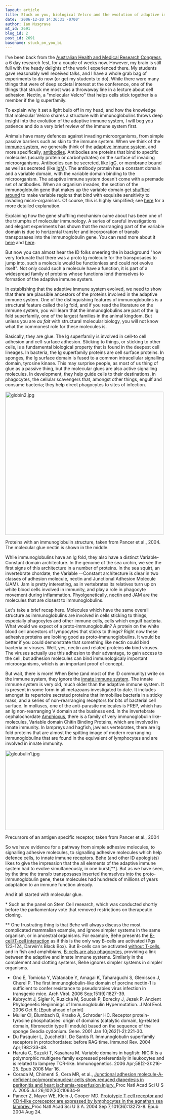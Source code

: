 ```yaml
---
layout: article
title: Stuck on you, biological Velcro and the evolution of adaptive immunity
date: '2006-12-20 14:36:31 -0700'
author: Ian Musgrave
mt_id: 2691
blog_id: 2
post_id: 2691
basename: stuck_on_you_bi
---
```

I've been back from the [Australian Health and Medical Research Congress](http://www.ahmrcongress.org.au/), a 6 day research fest, for a couple of weeks now. However, my brain is still full with the heady delights of the work I experienced there. My students gave reasonably well received talks, and I have a whole grab bag of experiments to do now (or get my students to do). While there were many things that were of deep societal interest at the conference, one of the things that struck me most was a throwaway line in a lecture about cell adhesion. Nectin, a "molecular Velcro" that helps cells stick together is a member if the Ig superfamily.

To explain why it set a light bulb off in my head, and how the knowledge that molecular Velcro shares a structure with immunoglobulins throws deep insight into the evolution of the adaptive immune system, I will beg you patience and do a very brief review of the immune system first. 

Animals have many defences against invading microorganisms, from simple passive barriers such as skin to the immune system. When we think of the [ immune system](http://en.wikipedia.org/wiki/Immune_system), we generally think of the [ adaptive immune system](http://en.wikipedia.org/wiki/Adaptive_immune_system), and more specifically, [ antibodies](http://en.wikipedia.org/wiki/Immunoglobulins). Antibodies are proteins that bind to specific molecules (usually protein or carbohydrates) on the surface of invading microorganisms. Antibodies can be secreted, like [ IgG](http://en.wikipedia.org/wiki/IgG), or membrane bound as well as secreted (like [ IgM](http://en.wikipedia.org/wiki/IgM)). The antibody protein has a constant domain and a variable domain, with the variable domain binding to the microorganism. The adaptive immune system doesn't come with a premade set of antibodies. When an organism invades, the section of the immunoglobulin gene that makes up the variable domain get [ shuffled around](http://en.wikipedia.org/wiki/V%28D%29J_recombination) to make variable regions that bind with exquisite sensitivity to invading micro-organisms. Of course, this is highly simplified; see [here](http://www.talkdesign.org/faqs/Evolving_Immunity.html) for a more detailed explanation. 

Explaining how the gene shuffling mechanism came about has been one of the triumphs of molecular immunology. A series of careful investigations and elegant experiments has shown that the rearranging part of the variable domain is due to horizontal transfer and incorporation of transib transposases into the immunoglobulin gene. You can read more about it [here](/archives/2006/04/immune-system-e.html) and [here](/archives/2005/01/new-discovery-o.html). 

But now you can almost hear the ID folks sneering the in background "how very fortunate that there was a proto Ig molecule for the transposases to jump into, such a molecule would be functionless and could not evolve itself". Not only could such a molecule have a function, it is part of a widespread family of proteins whose functions lend themselves to formation of the adaptive immune system.

In establishing that the adaptive immune system evolved, we need to show that there are plausible ancestors of the proteins involved in the adaptive immune system. One of the distinguishing features of immunoglobulins is a structural feature called the Ig fold, and if you read the literature on the immune system, you will learn that the immunoglobulins are part of the Ig fold superfamily, one of the largest families in the animal kingdom. But unless you are _au fait_ with structural molecular biology, you will not know what the commonest role for these molecules is.

Basically, they are glue. The Ig superfamily is involved in cell-to cell adhesion and cell-surface adhesion. Sticking to things, or sticking to other cells, is a fundamental biological property that is found in the deepest cell lineages. In bacteria, the Ig superfamily proteins are cell surface proteins. In sponges, the Ig surface domain is fused to a common intracellular signalling domain, tyrosine kinase. This may surprise people, as most of us thing of glue as a passive thing, but the molecular glues are also active signalling molecules. In development, they help guide cells to their destinations, in phagocytes, the cellular scavengers that, amongst other things, engulf and consume bacteria; they help direct phagocytes to sites of infection. 

[<img src="/PT/uploads/2006/globin2-thumb.jpg" alt="globin2.jpg" width="500" height="453" />](/uploads/2006/globin2.jpg)

Proteins with an immunoglobulin structure, taken from Pancer et al., 2004. The molecular glue nectin is shown in the middle.

While immunoglobulins have an Ig fold, they also have a distinct Variable-Constant domain architecture. In the genome of the sea urchin, we see the first signs of this architecture in a number of proteins. In the sea squirt, an invertebrate chordate, the Variable --Constant architecture is clear in two classes of adhesion molecule, nectin and Junctional Adhesion Molecule (JAM). Jam is pretty interesting, as in vertebrates its relatives turn up on white blood cells involved in immunity, and play a role in phagocyte movement during inflammation. Phyolgenetically, nectin and JAM are the molecules that are closest to immunoglobulins.

Let's take a brief recap here. Molecules which have the same overall structure as immunoglobulins are involved in cells sticking to things, especially phagocytes and other immune cells, cells which engulf bacteria. What would we expect of a proto-immunoglobulin? A protein on the white blood cell ancestors of lympocytes that sticks to things? Right now these adhesive proteins are looking good as proto-immunoglobulins. It would be better if you could demonstrate that something like nectin could bind bacteria or viruses. Well, yes, nectin and related proteins **do** bind viruses. The viruses actually use this adhesion to their advantage, to gain access to the cell, but adhesion molecules can bind immunologicaly important microorganisms, which is an important proof of concept.

But wait, there is more! When Behe (and most of the ID community) write on the immune system, they ignore the [ innate immune system](http://en.wikipedia.org/wiki/Innate_immune_system). The innate immune system is very old, much older than the adaptive immune system. It is present in some form in all metazoans investigated to date. It includes amongst its repertoire secreted proteins that immobilise bacteria in a sticky mass, and a series of non-rearranging receptors for bits of bacterial cell surface. In molluscs, one of the anti-parasite molecules is FREP, which has an Ig non-rearranging V domain at the business end. In the invertebrate cephalochordate [ Amphioxus](http://en.wikipedia.org/wiki/Amphioxus), there is a family of very immunoglobulin like-molecules, Variable domain Chitin Binding Proteins, which are involved in innate immunity. In lampreys and hagfish, jawless vertebrates, there are Ig fold proteins that are almost the spitting image of modern rearranging immunoglobulins that are found in the equivalent of lymphocytes and are involved in innate immunity.

[<img src="/PT/uploads/2006/gloubulin1-thumb.jpg" alt="gloubulin1.jpg" width="500" height="252" />](/uploads/2006/gloubulin1.jpg)

Precursors of an antigen specific receptor, taken from Pancer et al., 2004

So we have evidence for a pathway from simple adhesive molecules, to signalling adhesive molecules, to signalling adhesive molecules which help defence cells, to innate immune receptors.  Behe (and other ID apologists) likes to give the impression that the all elements of the adaptive immune system had to evolve simultaneously, in one burst\[\*\*\]. But as we have seen, by the time the transib transposases inserted themselves into the proto-immunoglobulin gene, these molecules had hundreds of millions of years adaptation to an immune function already. 

And it all started with molecular glue.

\* Such as the panel on Stem Cell research, which was conducted shortly before the parliamentary vote that removed restrictions on therapeutic cloning.

\*\* One frustrating thing is that Behe will always discuss the most complicated mammalian example, and ignore simpler systems in the same organism, or in ancestral organisms. For example, Behe presents the [ B-cell/T-cell interaction](http://en.wikipedia.org/wiki/B_cells) as if this is the only way B-cells are activated (Pgs 123-124, Darwin's Black Box). But B-cells can be activated [ without T-cells](http://en.wikipedia.org/wiki/B_cells#T-cell_independent_activation), and in fish and amphibians, [ B-cells are also phagocytes](http://en.wikipedia.org/wiki/B_cells#The_ancestral_roots_of_B_cells), providing a link between the adaptive and innate immune systems. Similarly in the complement and clotting systems, Behe ignores simpler systems in simpler organisms.


*  Ono E, Tomioka Y, Watanabe Y, Amagai K, Taharaguchi S, Glenisson J, Cherel P. The first immunoglobulin-like domain of porcine nectin-1 is sufficient to confer resistance to pseudorabies virus infection in transgenic mice. Arch Virol. 2006 Sep;151(9):1827-39. 
*  Kubrycht J, Sigler K, Ruzicka M, Soucek P, Borecky J, Jezek P. 	Ancient Phylogenetic Beginnings of Immunoglobulin Hypermutation. J Mol Evol. 2006 Oct 6; \[Epub ahead of print\] 
*  Muller CI, Blumbach B, Krasko A, Schroder HC. 	Receptor protein-tyrosine phosphatases: origin of domains (catalytic domain, Ig-related domain, fibronectin type III module) based on the sequence of the sponge Geodia cydonium.
Gene. 2001 Jan 10;262(1-2):221-30. 
*  Du Pasquier L, Zucchetti I, De Santis R. Immunoglobulin superfamily receptors in protochordates: before RAG time. Immunol Rev. 2004 Apr;198:233-48. 
*  Haruta C, Suzuki T, Kasahara M. 	Variable domains in hagfish: NICIR is a polymorphic multigene family expressed preferentially in leukocytes and is related to lamprey TCR-like. Immunogenetics. 2006 Apr;58(2-3):216-25. Epub 2006 Mar 16. 
*  Corada M, Chimenti S, Cera MR, et al., [ Junctional adhesion molecule-A-deficient polymorphonuclear cells show reduced diapedesis in peritonitis and heart ischemia-reperfusion injury. ](http://www.ncbi.nlm.nih.gov/entrez/query.fcgi?db=pubmed&amp;cmd=Retrieve&amp;dopt=AbstractPlus&amp;list_uids=16027360&amp;query_hl=16&amp;itool=pubmed_DocSum) Proc Natl Acad Sci U S A. 2005 Jul 26;102(30):10634-9
*  Pancer Z, Mayer WE, Klein J, Cooper MD. 	 [ Prototypic T cell receptor and CD4-like coreceptor are expressed by lymphocytes in the agnathan sea lamprey. ](http://www.ncbi.nlm.nih.gov/entrez/query.fcgi?db=pubmed&amp;cmd=Retrieve&amp;dopt=AbstractPlus&amp;list_uids=15328402&amp;query_hl=18&amp;itool=pubmed_docsum) Proc Natl Acad Sci U S A. 2004 Sep 7;101(36):13273-8. Epub 2004 Aug 24.

